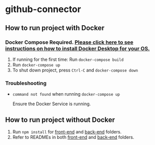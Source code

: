 # github-connector
## How to run project with Docker
### **Docker Compose Required. [Please click here to see instructions on how to install Docker Desktop for your OS.](https://docs.docker.com/compose/install/)**
1.  If running for the first time: Run `docker-compose build`
1.  Run `docker-compose up`
1.  To shut down project, press `Ctrl-C` and `docker-compose down`

### Troubleshooting
*  `command not found` when running `docker-compose up`

    Ensure the Docker Service is running.

## How to run project without Docker
1. Run `npm install` for [front-end](front-end) and [back-end](back-end) folders.
1. Refer to READMEs in both [front-end](front-end) and [back-end](back-end) folders.